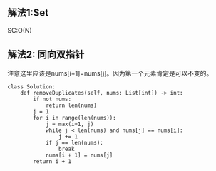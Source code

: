 ## 解法1:Set
SC:O(N)

## 解法2: 同向双指针
注意这里应该是nums[i+1]=nums[j]。因为第一个元素肯定是可以不变的。
```
class Solution:
    def removeDuplicates(self, nums: List[int]) -> int:
        if not nums:
            return len(nums)
        j = 1
        for i in range(len(nums)):
            j = max(i+1, j)
            while j < len(nums) and nums[j] == nums[i]:
                j += 1
            if j == len(nums):
                break
            nums[i + 1] = nums[j]
        return i + 1
```
